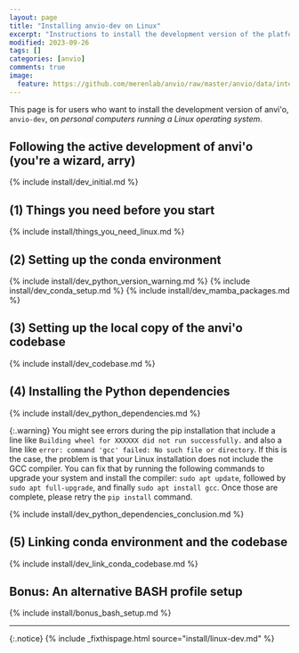 ```yaml
---
layout: page
title: "Installing anvio-dev on Linux"
excerpt: "Instructions to install the development version of the platform."
modified: 2023-09-26
tags: []
categories: [anvio]
comments: true
image:
  feature: https://github.com/merenlab/anvio/raw/master/anvio/data/interactive/images/logo.png
---
```


This page is for users who want to install the development version of anvi'o, `anvio-dev`, on _personal computers running a Linux operating system_.

## Following the active development of anvi'o (you're a wizard, arry)

{% include install/dev_initial.md %}

## (1) Things you need before you start

{% include install/things_you_need_linux.md %}

## (2) Setting up the conda environment

{% include install/dev_python_version_warning.md %}
{% include install/dev_conda_setup.md %}
{% include install/dev_mamba_packages.md %}

## (3) Setting up the local copy of the anvi'o codebase

{% include install/dev_codebase.md %}

## (4) Installing the Python dependencies

{% include install/dev_python_dependencies.md %}

{:.warning}
You might see errors during the pip installation that include a line like `Building wheel for XXXXXX did not run successfully.` and also a line like `error: command 'gcc' failed: No such file or directory`. If this is the case, the problem is that your Linux installation does not include the GCC compiler. You can fix that by running the following commands to upgrade your system and install the compiler: `sudo apt update`, followed by `sudo apt full-upgrade`, and finally `sudo apt install gcc`. Once those are complete, please retry the `pip install` command.

{% include install/dev_python_dependencies_conclusion.md %}

## (5) Linking conda environment and the codebase

{% include install/dev_link_conda_codebase.md %}

## Bonus: An alternative BASH profile setup

{% include install/bonus_bash_setup.md %}

---

{:.notice}
{% include _fixthispage.html source="install/linux-dev.md" %}